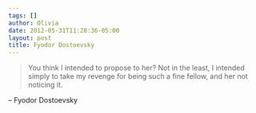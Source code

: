 ```yaml
---
tags: []
author: Olivia
date: 2012-05-31T11:28:36-05:00
layout: post
title: Fyodor Dostoevsky
---
```


> You think I intended to propose to her? Not in the least, I intended simply to take my revenge for being such a fine fellow, and her not noticing it.

– Fyodor Dostoevsky
